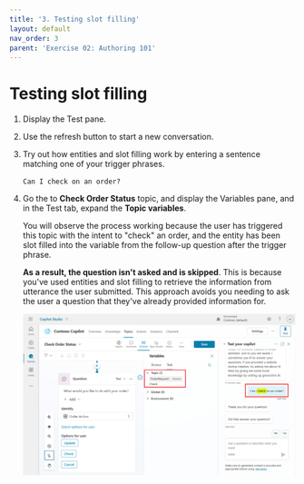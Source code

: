 ```yaml
---
title: '3. Testing slot filling'
layout: default
nav_order: 3
parent: 'Exercise 02: Authoring 101'
---
```


# Testing slot filling

1.	Display the Test pane.

1.	Use the refresh button to start a new conversation.

1.	Try out how entities and slot filling work by entering a sentence matching one of your trigger phrases.

	```plaintext
 	Can I check on an order?
	```

1.	Go the to **Check Order Status** topic, and display the Variables pane, and in the Test tab, expand the **Topic variables**.
 	
	You will observe the process working because the user has triggered this topic with the intent to "check" an order, and the entity has been slot filled into the variable from the follow-up question after the trigger phrase.
	
 
 	**As a result, the question isn't asked and is skipped**. This is because you've used entities and slot filling to retrieve the information from utterance the user submitted. This approach avoids you needing to ask the user a question that they've already provided information for.

 	![A screenshot of a computer Description automatically generated](../../media/1bd121b63f876bda1ed15b36ba0fddea.png "A screenshot of a computer Description automatically generated")
